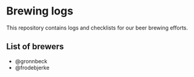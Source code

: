 Brewing logs
===

This repository contains logs and checklists for our beer brewing efforts.

List of brewers
---
- @gronnbeck
- @frodebjerke
